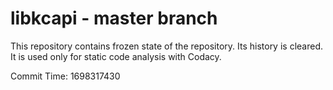 # libkcapi - master branch

This repository contains frozen state of the repository.
Its history is cleared. It is used only for static code
analysis with Codacy.

Commit Time: 1698317430